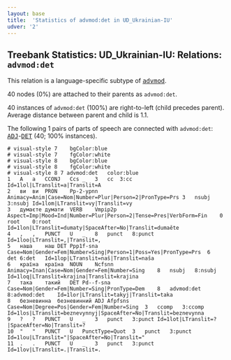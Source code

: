 ```yaml
---
layout: base
title:  'Statistics of advmod:det in UD_Ukrainian-IU'
udver: '2'
---
```


## Treebank Statistics: UD_Ukrainian-IU: Relations: `advmod:det`

This relation is a language-specific subtype of <tt><a href="uk_iu-dep-advmod.html">advmod</a></tt>.

40 nodes (0%) are attached to their parents as `advmod:det`.

40 instances of `advmod:det` (100%) are right-to-left (child precedes parent).
Average distance between parent and child is 1.1.

The following 1 pairs of parts of speech are connected with `advmod:det`: <tt><a href="uk_iu-pos-ADJ.html">ADJ</a></tt>-<tt><a href="uk_iu-pos-DET.html">DET</a></tt> (40; 100% instances).


~~~ conllu
# visual-style 7	bgColor:blue
# visual-style 7	fgColor:white
# visual-style 8	bgColor:blue
# visual-style 8	fgColor:white
# visual-style 8 7 advmod:det	color:blue
1	А	а	CCONJ	Ccs	_	3	cc	3:cc	Id=1lol|LTranslit=a|Translit=A
2	ви	ви	PRON	Pp-2-ypnn	Animacy=Anim|Case=Nom|Number=Plur|Person=2|PronType=Prs	3	nsubj	3:nsubj	Id=1lom|LTranslit=vy|Translit=vy
3	думаєте	думати	VERB	Vmpip2p	Aspect=Imp|Mood=Ind|Number=Plur|Person=2|Tense=Pres|VerbForm=Fin	0	root	0:root	Id=1lon|LTranslit=dumaty|SpaceAfter=No|Translit=dumaěte
4	,	,	PUNCT	U	_	8	punct	8:punct	Id=1loo|LTranslit=,|Translit=,
5	наша	наш	DET	Ppp1f-sna	Case=Nom|Gender=Fem|Number=Sing|Person=1|Poss=Yes|PronType=Prs	6	det	6:det	Id=1lop|LTranslit=naš|Translit=naša
6	країна	країна	NOUN	Ncfsnn	Animacy=Inan|Case=Nom|Gender=Fem|Number=Sing	8	nsubj	8:nsubj	Id=1loq|LTranslit=krajina|Translit=krajina
7	така	такий	DET	Pd--f-sna	Case=Nom|Gender=Fem|Number=Sing|PronType=Dem	8	advmod:det	8:advmod:det	Id=1lor|LTranslit=takyj|Translit=taka
8	безневинна	безневинний	ADJ	Afpfsns	Case=Nom|Degree=Pos|Gender=Fem|Number=Sing	3	ccomp	3:ccomp	Id=1los|LTranslit=beznevynnyj|SpaceAfter=No|Translit=beznevynna
9	?	?	PUNCT	U	_	3	punct	3:punct	Id=1lot|LTranslit=?|SpaceAfter=No|Translit=?
10	"	"	PUNCT	U	PunctType=Quot	3	punct	3:punct	Id=1lou|LTranslit="|SpaceAfter=No|Translit="
11	.	.	PUNCT	U	_	3	punct	3:punct	Id=1lov|LTranslit=.|Translit=.

~~~



